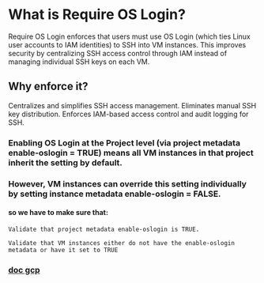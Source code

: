 # What is Require OS Login?
Require OS Login enforces that users must use OS Login (which ties Linux user accounts to IAM identities) to SSH into VM instances. This improves security by centralizing SSH access control through IAM instead of managing individual SSH keys on each VM.

## Why enforce it?
Centralizes and simplifies SSH access management.
Eliminates manual SSH key distribution.
Enforces IAM-based access control and audit logging for SSH.

### Enabling OS Login at the Project level (via project metadata enable-oslogin = TRUE) means all VM instances in that project inherit the setting by default.

### However, VM instances can override this setting individually by setting instance metadata enable-oslogin = FALSE.

#### so we have to make sure that:
    Validate that project metadata enable-oslogin is TRUE.
 
    Validate that VM instances either do not have the enable-oslogin metadata or have it set to TRUE

### [doc gcp](https://cloud.google.com/compute/docs/oslogin/set-up-oslogin#enable_os_login_during_vm_creation)

